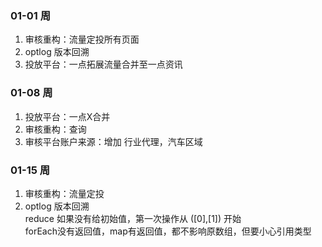 ### 01-01 周
1. 审核重构：流量定投所有页面
2. optlog 版本回溯
3. 投放平台：一点拓展流量合并至一点资讯

### 01-08 周
1. 投放平台：一点X合并  
2. 审核重构：查询
3. 审核平台账户来源：增加 行业代理，汽车区域

### 01-15 周
1. 审核重构：流量定投
2. optlog 版本回溯  
reduce 如果没有给初始值，第一次操作从 ([0],[1]) 开始  
forEach没有返回值，map有返回值，都不影响原数组，但要小心引用类型
